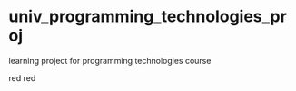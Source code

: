 # univ_programming_technologies_proj
learning project for programming technologies course 

red
red
